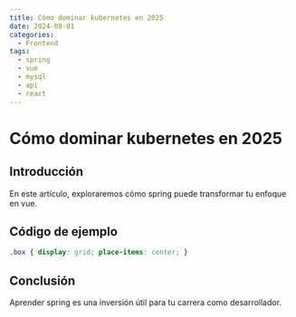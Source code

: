 ```yaml
---
title: Cómo dominar kubernetes en 2025
date: 2024-08-01
categories:
  - Frontend
tags:
  - spring
  - vue
  - mysql
  - api
  - react
---
```


# Cómo dominar kubernetes en 2025

## Introducción

En este artículo, exploraremos cómo spring puede transformar tu enfoque en vue.

## Código de ejemplo

```css
.box { display: grid; place-items: center; }
```

## Conclusión

Aprender spring es una inversión útil para tu carrera como desarrollador.